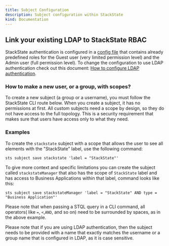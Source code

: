```yaml
---
title: Subject Configuration
description: Subject configuration within StackState
kind: Documentation
---
```


## Link your existing LDAP to StackState RBAC

StackState authentication is configured in a [config file](/installation/authentication/) that contains already predefined roles for the Guest user (very limited permission level) and the Admin user (full permission level). To change the configuration to use LDAP authentication check out this document: [How to configure LDAP authentication](/rbac/how_to_configure_ldap_authentication/).

### How to make a new user, or a group, with scopes?

To create a new subject (a group or a username), you must follow the StackState CLI route below. When you create a subject, it has no permissions at first. All custom subjects need a scope by design, so they do not have access to the full topology. This is a security requirement that makes sure that users have access only to what they need.

### Examples  

To create the `stackstate` subject with a scope that allows the user to see all elements with the "StackState" label, use the following command:

```
sts subject save stackstate 'label = "StackState"'
```

To give more context and specific limitations you can create the subject called `stackstateManager` that also has the scope of `StackState` label and has access to Business Applications within that label, command looks like this:

```
sts subject save stackstateManager 'label = "StackState" AND type = "Business Application"'
```

Please note that when passing a STQL query in a CLI command, all operators( like `=`, `<`,`AND`, and so on) need to be surrounded by spaces, as in the above example.

Please note that if you are using LDAP authentication, then the subject needs to be provided with a name that exactly matches the username or a group name that is configured in LDAP, as it is case sensitive.
